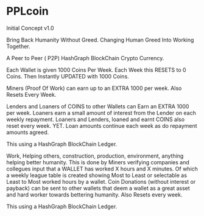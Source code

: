 # PPLcoin

Initial Concept v1.0

Bring Back Humanity Without Greed.  Changing Human Greed Into Working Together.

A Peer to Peer ( P2P) HashGraph BlockChain Crypto Currency.

Each Wallet is given 1000 Coins Per Week.
Each Week this RESETS to 0 Coins.
Then Instantly UPDATED with 1000 Coins.

Miners (Proof Of Work) can earn up to an EXTRA 1000 per week.
Also Resets Every Week.

Lenders and Loaners of COINS to other Wallets can Earn an EXTRA 1000 per week.
Loaners earn a small amount of interest from the Lender on each weekly repayment.
Loaners and Lenders, loaned and earnt COINS also reset every week.
YET. Loan amounts continue each week as do repayment amounts agreed.

This using a HashGraph BlockChain Ledger.

Work, Helping others, construction, production, environment, anything helping better humanity.
This is done by Miners verifying companies and collegues input that a WALLET has worked X hours and X minutes.
Of which a weekly league table is created showing Most to Least or selectable as Least to Most worked hours by a wallet.
Coin Donations (without interest or payback) can be sent to other wallets that deem a wallet as a great asset and hard worker towards bettering humanity.
Also Resets every week.

This using a HashGraph BlockChain Ledger.

